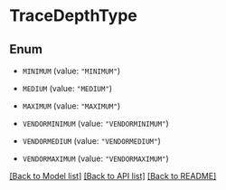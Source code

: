 # TraceDepthType

## Enum


* `MINIMUM` (value: `"MINIMUM"`)

* `MEDIUM` (value: `"MEDIUM"`)

* `MAXIMUM` (value: `"MAXIMUM"`)

* `VENDORMINIMUM` (value: `"VENDORMINIMUM"`)

* `VENDORMEDIUM` (value: `"VENDORMEDIUM"`)

* `VENDORMAXIMUM` (value: `"VENDORMAXIMUM"`)


[[Back to Model list]](../README.md#documentation-for-models) [[Back to API list]](../README.md#documentation-for-api-endpoints) [[Back to README]](../README.md)


